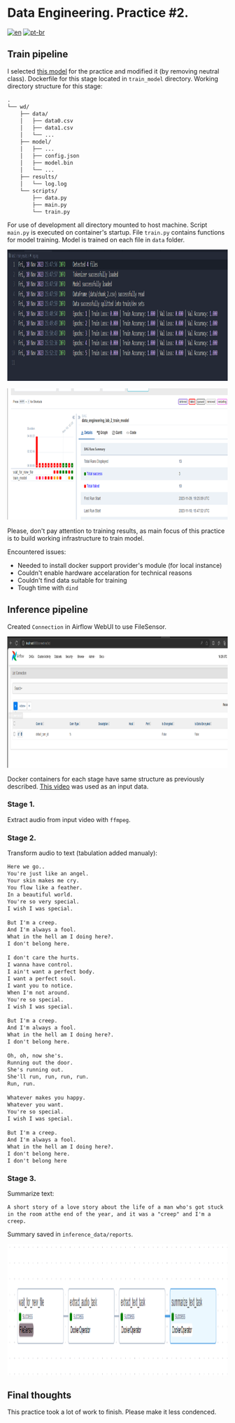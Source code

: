 # Data Engineering. Practice #2. 
[![en](https://img.shields.io/badge/lang-en-red.svg)](https://github.com/Anteii/ssau-data-engineering-lab-2/blob/main/README.md)
[![pt-br](https://img.shields.io/badge/lang-ru--ru-green.svg)](https://github.com/Anteii/ssau-data-engineering-lab-2/blob/main/README.ru-ru.md)


## Train pipeline

I selected [this model](https://huggingface.co/cardiffnlp/twitter-xlm-roberta-base-sentiment) for the practice and modified it (by removing neutral class). Dockerfile for this stage located in `train_model` directory. Working directory structure for this stage:

```
.
└── wd/
    ├── data/
    │   ├── data0.csv
    │   ├── data1.csv
    │   └── ...
    ├── model/
    │   ├── ...
    │   ├── config.json
    │   ├── model.bin
    │   └── ...
    ├── results/
    │   └── log.log
    └── scripts/
        ├── data.py
        ├── main.py
        └── train.py
```

For use of development all directory mounted to host machine. Script `main.py` is executed on container's startup. File `train.py` contains functions for model training. Model is trained on each file in `data` folder.

<p align="center">
  <img width="800" height="300" src="https://github.com/Anteii/Lab-2/blob/main/screenshots/train-log.png"/>
</p>


<p align="center">
  <img width="800" height="300" src="https://github.com/Anteii/Lab-2/blob/main/screenshots/train-dag.png"/>
</p>

Please, don't pay attention to training results, as main focus of this practice is to build working infrastructure to train model.

Encountered issues:

* Needed to install docker support provider's module (for local instance)
* Couldn't enable hardware accelaration for technical reasons
* Couldn't find data suitable for training
* Tough time with ``dind``


## Inference pipeline

Created `Connection` in Airflow WebUI to use FileSensor.

<p align="center">
  <img width="800" height="300" src="https://github.com/Anteii/Lab-2/blob/main/screenshots/airflow-connection.png"/>
</p>

Docker containers for each stage have same structure as previously described.
[This video](https://www.youtube.com/watch?v=nreoAJHMtFM&list=PLoWjlqRGkEhtJWnqOFnWwNAy28P5OfDnu&index=5) was used as an input data.

### Stage 1. 
Extract audio from input video with `ffmpeg`.

### Stage 2. 
Transform audio to text (tabulation added manualy):

    Here we go..  
    You're just like an angel.  
    Your skin makes me cry.  
    You flow like a feather.  
    In a beautiful world.  
    You're so very special.  
    I wish I was special.  

    But I'm a creep.  
    And I'm always a fool.  
    What in the hell am I doing here?.  
    I don't belong here.  

    I don't care the hurts.  
    I wanna have control.  
    I ain't want a perfect body.  
    I want a perfect soul.  
    I want you to notice.  
    When I'm not around. 
    You're so special.  
    I wish I was special. 

    But I'm a creep.  
    And I'm always a fool.  
    What in the hell am I doing here?.  
    I don't belong here.  
    
    Oh, oh, now she's.  
    Running out the door.  
    She's running out.  
    She'll run, run, run, run.  
    Run, run.  
    
    Whatever makes you happy.  
    Whatever you want.  
    You're so special.  
    I wish I was special.  
    
    But I'm a creep.  
    And I'm always a fool.  
    What in the hell am I doing here?.  
    I don't belong here.  
    I don't belong here

### Stage 3.
Summarize text:

```
A short story of a love story about the life of a man who's got stuck in the room atthe end of the year, and it was a "creep" and I'm a creep.
```

Summary saved in `inference_data/reports`.

<p align="center">
  <img width="800" height="300" src="https://github.com/Anteii/Lab-2/blob/main/screenshots/inference-dag.png"/>
</p>


## Final thoughts
This practice took a lot of work to finish. Please make it less condenced.
